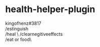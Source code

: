 # health-helper-plugin
kingofhenz#3817 \
/estinguish \
/heal \ 
/clearnegitiveeffects \
/eat or food\
